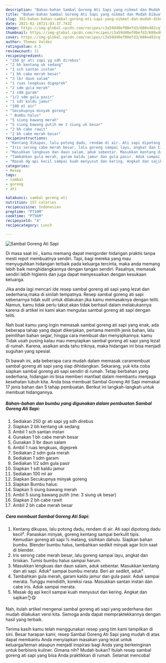 ```yaml
---
description: "Bahan-bahan Sambal Goreng Ati Sapi yang nikmat dan Mudah Dibuat"
title: "Bahan-bahan Sambal Goreng Ati Sapi yang nikmat dan Mudah Dibuat"
slug: 393-bahan-bahan-sambal-goreng-ati-sapi-yang-nikmat-dan-mudah-dibuat
date: 2021-02-16T21:03:37.743Z
image: https://img-global.cpcdn.com/recipes/c3a59d40ef00efd3/680x482cq70/sambal-goreng-ati-sapi-foto-resep-utama.jpg
thumbnail: https://img-global.cpcdn.com/recipes/c3a59d40ef00efd3/680x482cq70/sambal-goreng-ati-sapi-foto-resep-utama.jpg
cover: https://img-global.cpcdn.com/recipes/c3a59d40ef00efd3/680x482cq70/sambal-goreng-ati-sapi-foto-resep-utama.jpg
author: Thomas Valdez
ratingvalue: 4.5
reviewcount: 11
recipeingredient:
- "250 gr ati sapi yg sdh direbus"
- "2 bh kentang uk sedang"
- "1 sch santan instan"
- "1 bh cabe merah besar"
- "3 lbr daun salam"
- "1 ruas lengkuas digeprek"
- "2 sdm gula merah"
- "1 sdm garam"
- "1/2 sdm gula pasir"
- "1 sdt kaldu jamur"
- "100 ml air"
- "Secukupnya minyak goreng"
- " Bumbu halus"
- "5 siung bawang merah"
- "5 siung bawang putih me 3 siung uk besar"
- "2 bh cabe rawit"
- "2 bh cabe merah besar"
recipeinstructions:
- "Kentang dikupas, lalu potong dadu, rendam di air. Ati sapi dipotong dadu kecil². Panaskan minyak, goreng kentang sampai berkulit tipis. Kemudian goreng ati sapi ½ matang, sisihkan dahulu. Siapkan bahan bumbu. Blender bumbu halus, tambahkan sedikit minyak agar licin saat di blender."
- "Iris serong cabe merah besar, lalu goreng sampai layu, angkat dan tiriskan. Tumis bumbu halus sampai harum."
- "Masukkan lengkuas dan daun salam, aduk sebentar. Masukkan kentang dan ati sapi. Aduk² sampai bumbu merata. Beri air sedikit, aduk²."
- "Tambahkan gula merah, garam kaldu jamur dan gula pasir. Aduk sampai merata. Tunggu mendidih, koreksi rasa. Masukkan santan instan dan cabe iris. Aduk sampai merata."
- "Masak dg api kecil sampai kuah menyusut dan kering. Angkat dan sajikan👌😋"
categories:
- Resep
tags:
- sambal
- goreng
- ati

katakunci: sambal goreng ati 
nutrition: 157 calories
recipecuisine: Indonesian
preptime: "PT10M"
cooktime: "PT56M"
recipeyield: "4"
recipecategory: Lunch

---
```



![Sambal Goreng Ati Sapi](https://img-global.cpcdn.com/recipes/c3a59d40ef00efd3/680x482cq70/sambal-goreng-ati-sapi-foto-resep-utama.jpg)

Di masa  saat ini , kamu memang dapat mengorder hidangan praktis tanpa mesti repot membuatnya sendiri. Tapi, bagi mereka yang mau menyuguhkan hidangan terbaik pada keluarga tercinta, maka anda memang lebih baik menghidangkannya dengan tangan sendiri. Pasalnya, memasak sendiri lebih higienis dan juga dapat menyesuaikan dengan kesukaan keluarga.

Jika anda lagi mencari ide resep sambal goreng ati sapi yang lezat dan sederhana,maka di sinilah tempatnya. Resep sambal goreng ati sapi  sebenarnya tidak sulit untuk dilakukan jika kamu memasaknya dengan teliti. Namun, kamu tidak perlu takut akan tidak berhasil dalam melakukannya 
karena di artikel ini kami akan mengulas sambal goreng ati sapi dengan teliti.  



Nah buat kamu yang ingin memasak sambal goreng ati sapi yang enak, ada beberapa tahap yang dapat dikerjakan, pertama memilih jenis bahan, lalu pemilihan bahan segar, hingga cara membuat dan menyajikannya. kamu Tidak usah pusing kalau mau menyiapkan sambal goreng ati sapi yang lezat di rumah. Karena, asalkan anda  tahu triknya, maka hidangan ini bisa menjadi suguhan yang spesial.

Di bawah ini, ada beberapa cara mudah dalam memasak caramembuat sambal goreng ati sapi yang siap dihidangkan. Sekarang, yuk kita coba siapkan sambal goreng ati sapi sendiri di rumah. Tetap berbahan yang sederhana, hidangan ini bisa memberi manfaat dalam membantu menjaga kesehatan tubuh kita. Anda bisa membuat Sambal Goreng Ati Sapi memakai 17 jenis bahan dan 5 tahap pembuatan. Berikut ini langkah-langkah untuk membuat hidangannya.

<!--inarticleads1-->

##### Bahan-bahan dan bumbu yang digunakan dalam pembuatan Sambal Goreng Ati Sapi:

1. Sediakan 250 gr ati sapi yg sdh direbus
1. Siapkan 2 bh kentang uk sedang
1. Ambil 1 sch santan instan
1. Gunakan 1 bh cabe merah besar
1. Gunakan 3 lbr daun salam
1. Ambil 1 ruas lengkuas, digeprek
1. Sediakan 2 sdm gula merah
1. Sediakan 1 sdm garam
1. Sediakan 1/2 sdm gula pasir
1. Siapkan 1 sdt kaldu jamur
1. Sediakan 100 ml air
1. Siapkan Secukupnya minyak goreng
1. Siapkan  Bumbu halus:
1. Siapkan 5 siung bawang merah
1. Ambil 5 siung bawang putih (me: 3 siung uk besar)
1. Siapkan 2 bh cabe rawit
1. Ambil 2 bh cabe merah besar




<!--inarticleads2-->

##### Cara membuat Sambal Goreng Ati Sapi:

1. Kentang dikupas, lalu potong dadu, rendam di air. Ati sapi dipotong dadu kecil². Panaskan minyak, goreng kentang sampai berkulit tipis. Kemudian goreng ati sapi ½ matang, sisihkan dahulu. Siapkan bahan bumbu. Blender bumbu halus, tambahkan sedikit minyak agar licin saat di blender.
1. Iris serong cabe merah besar, lalu goreng sampai layu, angkat dan tiriskan. Tumis bumbu halus sampai harum.
1. Masukkan lengkuas dan daun salam, aduk sebentar. Masukkan kentang dan ati sapi. Aduk² sampai bumbu merata. Beri air sedikit, aduk².
1. Tambahkan gula merah, garam kaldu jamur dan gula pasir. Aduk sampai merata. Tunggu mendidih, koreksi rasa. Masukkan santan instan dan cabe iris. Aduk sampai merata.
1. Masak dg api kecil sampai kuah menyusut dan kering. Angkat dan sajikan👌😋




Nah, itulah artikel mengenai  sambal goreng ati sapi  yang sederhana dan mudah dilakukan versi kita. Semoga anda dapat mempraktekkannya dengan hasil yang terbaik. 

Terima kasih kamu telah menggunakan resep yang tim kami tampilkan di sini. Besar harapan kami, resep  Sambal Goreng Ati Sapi yang mudah di atas dapat membantu Anda menyiapkan masakan yang lezat untuk keluarga/teman ataupun menjadi inspirasi bagi Anda yang berkeinginan untuk berbisnis kuliner. Gimana nih? Mudah bukan? Itulah resep sambal goreng ati sapi yang bisa Anda praktikkan di rumah. Selamat mencoba!

